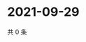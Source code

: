 # 2021-09-29

共 0 条

<!-- BEGIN -->
<!-- 最后更新时间 Wed Sep 29 2021 11:19:15 GMT+0800 (China Standard Time) -->

<!-- END -->
